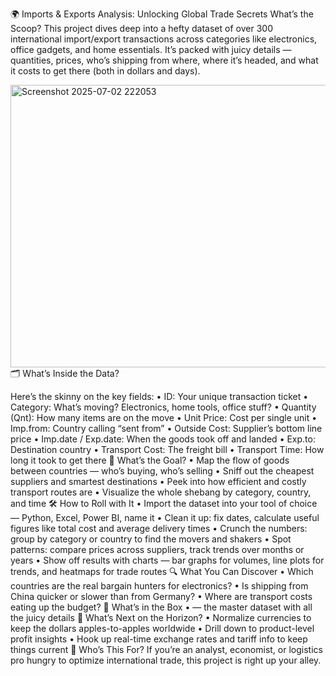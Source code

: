

🌍 Imports & Exports Analysis: Unlocking Global Trade Secrets
  What’s the Scoop?
This project dives deep into a hefty dataset of over 300 international import/export transactions across categories like electronics, office gadgets, and home essentials. It’s packed with juicy details — quantities, prices, who’s shipping from where, where it’s headed, and what it costs to get there (both in dollars and days).

<img width="714" height="452" alt="Screenshot 2025-07-02 222053" src="https://github.com/user-attachments/assets/14fb5d01-ca6b-4350-99b2-10b93d5e4582" />
🗂 What’s Inside the Data?

  Here’s the skinny on the key fields:
• 	ID: Your unique transaction ticket
• 	Category: What’s moving? Electronics, home tools, office stuff?
• 	Quantity (Qnt): How many items are on the move
• 	Unit Price: Cost per single unit
• 	Imp.from: Country calling “sent from”
• 	Outside Cost: Supplier’s bottom line price
• 	Imp.date / Exp.date: When the goods took off and landed
• 	Exp.to: Destination country
• 	Transport Cost: The freight bill
• 	Transport Time: How long it took to get there
🎯 What’s the Goal?
• 	Map the flow of goods between countries — who’s buying, who’s selling
• 	Sniff out the cheapest suppliers and smartest destinations
• 	Peek into how efficient and costly transport routes are
• 	Visualize the whole shebang by category, country, and time
🛠 How to Roll with It
• 	Import the dataset into your tool of choice — Python, Excel, Power BI, name it
• 	Clean it up: fix dates, calculate useful figures like total cost and average delivery times
• 	Crunch the numbers: group by category or country to find the movers and shakers
• 	Spot patterns: compare prices across suppliers, track trends over months or years
• 	Show off results with charts — bar graphs for volumes, line plots for trends, and heatmaps for trade routes
🔍 What You Can Discover
• 	Which countries are the real bargain hunters for electronics?
• 	Is shipping from China quicker or slower than from Germany?
• 	Where are transport costs eating up the budget?
📁 What’s in the Box
• 	 — the master dataset with all the juicy details
🚀 What’s Next on the Horizon?
• 	Normalize currencies to keep the dollars apples-to-apples worldwide
• 	Drill down to product-level profit insights
• 	Hook up real-time exchange rates and tariff info to keep things current
🤝 Who’s This For?
If you’re an analyst, economist, or logistics pro hungry to optimize international trade, this project is right up your alley.
